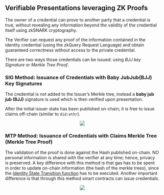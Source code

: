 ## Verifiable Presentations leveraging ZK Proofs

The owner of a credential can prove to another party that a credential is true, without revealing any information beyond the validity of the credential itself using zkSNARK cryptography.

The Verifier can request any proof of the information contained in the identity credential (using the zkQuery Request Language) and obtain guaranteed correctness without access to the private credential.

There are two ways those credentials can be issued: using *BJJ key Signature* or *Merkle Tree Proof*.


### SIG Method: Issuance of Credentials with Baby JubJub(BJJ) Key Signatures

The credential is not added to the Issuer’s Merkle tree, instead a **baby jub jub (BJJ)** signature is used which is then verified upon presentation.

After the initial issuer state has been published on-chain; it is free to issue claims off-chain (similar to `did:ethr`).

<div align="center">
    <img src="../../imgs/babyjubjub.png"></img>
</div>

### MTP Method: Issuance of Credentials with Claims Merkle Tree (Merkle Tree Proof)

The validation of the proof is done against the Hash published on-chain. NO personal information is shared with the verifier at any time; hence, privacy is preserved. A key difference with this method is that gas has to be spent in order to update on-chain information (the hash of the merkle trees), since the [Identity State Transition function](https://docs.iden3.io/protocol/spec/#identity-state-update) has to be executed. Another important difference is that through this method smart contracts can issue credentials.

<div align="center">
    <img src="../../imgs/mtp.png"></img>
</div>
